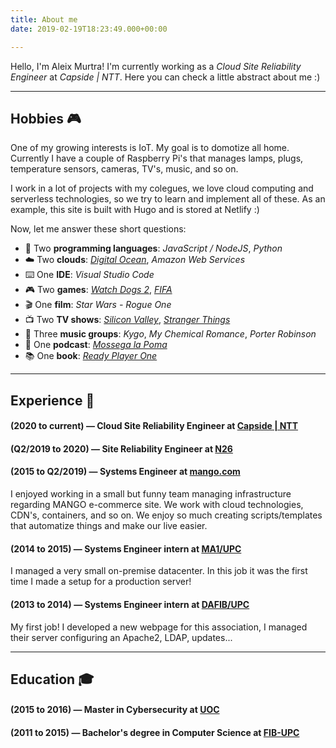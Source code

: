 ```yaml
---
title: About me
date: 2019-02-19T18:23:49.000+00:00

---
```

Hello, I'm Aleix Murtra! I'm currently working as a *Cloud Site Reliability Engineer* at *Capside | NTT*. Here you can check a little abstract about me :)

***

## Hobbies 🎮

One of my growing interests is IoT. My goal is to domotize all home. Currently I have a couple of Raspberry Pi's that manages lamps, plugs, temperature sensors, cameras, TV's, music, and so on.

I work in a lot of projects with my colegues, we love cloud computing and serverless technologies, so we try to learn and implement all of these. As an example, this site is built with Hugo and is stored at Netlify :)

Now, let me answer these short questions:

* 📃️ Two **programming languages**: _JavaScript / NodeJS_, _Python_
* ☁️ Two **clouds**: <a href="https://m.do.co/c/e75b71c1abc4" target="_blank">_Digital Ocean_</a>, _Amazon Web Services_
* ⌨️ One **IDE**: _Visual Studio Code_
* 🎮 Two **games**: <a href="https://amzn.to/2BK6UDa" target="_blank">_Watch Dogs 2_</a>, <a href="https://amzn.to/2V5Ctyw" target="_blank">_FIFA_</a>
* 🎬 One **film**: _Star Wars - Rogue One_
* 📺 Two **TV shows**: <a href="https://es.hboespana.com/series/silicon-valley/65878e1f-364b-4370-8dc2-938957be8040" target="_blank">_Silicon Valley_</a>, <a href="https://www.netflix.com/title/80057281" target="_blank">_Stranger Things_</a>
* 🎵 Three **music groups**: _Kygo_, _My Chemical Romance_, _Porter Robinson_
* 🎤 One **podcast**: <a href="https://mossegalapoma.cat/" target="_blank">_Mossega la Poma_</a>
* 📚 One **book**: <a href="https://amzn.to/2V5zNRu" target="_blank">_Ready Player One_</a>

***

## Experience 📰

#### (2020 to current) —    Cloud Site Reliability Engineer at <a href="https://capside.com" target="_blank">Capside | NTT</a>

#### (Q2/2019 to 2020) —	Site Reliability Engineer at <a href="https://n26.com" target="_blank">N26</a>

#### (2015 to Q2/2019) —	Systems Engineer at <a href="https://shop.mango.com" target="_blank">mango.com</a>

I enjoyed working in a small but funny team managing infrastructure regarding MANGO e-commerce site. We work with cloud technologies, CDN's, containers, and so on. We enjoy so much creating scripts/templates that automatize things and make our live easier.

#### (2014 to 2015) — Systems Engineer intern at <a href="https://mat.upc.edu/ca" target="_blank">MA1/UPC</a>

I managed a very small on-premise datacenter. In this job it was the first time I made a setup for a production server!

#### (2013 to 2014) — Systems Engineer intern at <a href="http://dafib.upc.edu/" target="_blank">DAFIB/UPC</a>

My first job! I developed a new webpage for this association, I managed their server configuring an Apache2, LDAP, updates...

***

## Education 🎓

#### (2015 to 2016) — Master in Cybersecurity at <a href="https://www.uoc.edu" target="_blank">UOC</a>

#### (2011 to 2015) — Bachelor's degree in Computer Science at <a href="https://www.upc.edu" target="_blank">FIB-UPC</a>